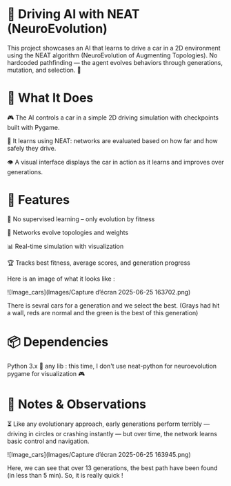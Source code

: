 # 🚗 Driving AI with NEAT (NeuroEvolution)
This project showcases an AI that learns to drive a car in a 2D environment using the NEAT algorithm (NeuroEvolution of Augmenting Topologies). No hardcoded pathfinding — the agent evolves behaviors through generations, mutation, and selection. 🧬

# 🧠 What It Does
🎮 The AI controls a car in a simple 2D driving simulation with checkpoints built with Pygame.

🧬 It learns using NEAT: networks are evaluated based on how far and how safely they drive.

👁️ A visual interface displays the car in action as it learns and improves over generations.

# 🚀 Features
  🔄 No supervised learning – only evolution by fitness

  🧠 Networks evolve topologies and weights

  📊 Real-time simulation with visualization

  🏆 Tracks best fitness, average scores, and generation progress

Here is an image of what it looks like :

![Image_cars](Images/Capture d’écran 2025-06-25 163702.png)

There is sevral cars for a generation and we select the best. (Grays had hit a wall, reds are normal and the green is the best of this generation)

# 📦 Dependencies
  Python 3.x 🐍
  any lib : this time, I don't use neat-python for neuroevolution
  pygame for visualization 🎮

# 📝 Notes & Observations
⏳ Like any evolutionary approach, early generations perform terribly — driving in circles or crashing instantly — but over time, the network learns basic control and navigation.

![Image_cars](Images/Capture d’écran 2025-06-25 163945.png)

Here, we can see that over 13 generations, the best path have been found (in less than 5 min). So, it is really quick !
